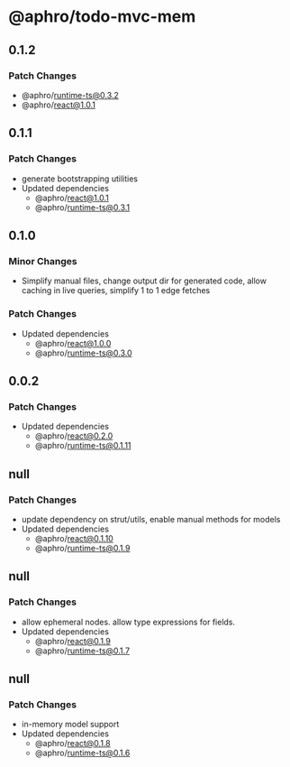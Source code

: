 # @aphro/todo-mvc-mem

## 0.1.2

### Patch Changes

- @aphro/runtime-ts@0.3.2
- @aphro/react@1.0.1

## 0.1.1

### Patch Changes

- generate bootstrapping utilities
- Updated dependencies
  - @aphro/react@1.0.1
  - @aphro/runtime-ts@0.3.1

## 0.1.0

### Minor Changes

- Simplify manual files, change output dir for generated code, allow caching in live queries, simplify 1 to 1 edge fetches

### Patch Changes

- Updated dependencies
  - @aphro/react@1.0.0
  - @aphro/runtime-ts@0.3.0

## 0.0.2

### Patch Changes

- Updated dependencies
  - @aphro/react@0.2.0
  - @aphro/runtime-ts@0.1.11

## null

### Patch Changes

- update dependency on strut/utils, enable manual methods for models
- Updated dependencies
  - @aphro/react@0.1.10
  - @aphro/runtime-ts@0.1.9

## null

### Patch Changes

- allow ephemeral nodes. allow type expressions for fields.
- Updated dependencies
  - @aphro/react@0.1.9
  - @aphro/runtime-ts@0.1.7

## null

### Patch Changes

- in-memory model support
- Updated dependencies
  - @aphro/react@0.1.8
  - @aphro/runtime-ts@0.1.6
